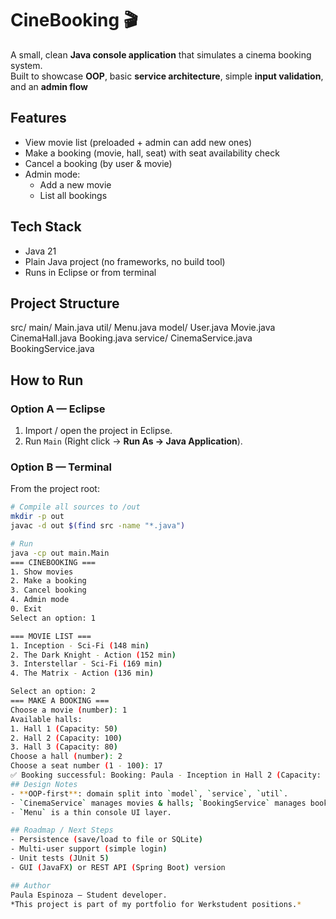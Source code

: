 # CineBooking 🎬

A small, clean **Java console application** that simulates a cinema booking system.  
Built to showcase **OOP**, basic **service architecture**, simple **input validation**, and an **admin flow**

## Features
- View movie list (preloaded + admin can add new ones)
- Make a booking (movie, hall, seat) with seat availability check
- Cancel a booking (by user & movie)
- Admin mode:
  - Add a new movie
  - List all bookings

## Tech Stack
- Java 21
- Plain Java project (no frameworks, no build tool)
- Runs in Eclipse or from terminal

## Project Structure
src/
main/
Main.java
util/
Menu.java
model/
User.java
Movie.java
CinemaHall.java
Booking.java
service/
CinemaService.java
BookingService.java
## How to Run

### Option A — Eclipse
1. Import / open the project in Eclipse.
2. Run `Main` (Right click → **Run As → Java Application**).

### Option B — Terminal
From the project root:

```bash
# Compile all sources to /out
mkdir -p out
javac -d out $(find src -name "*.java")

# Run
java -cp out main.Main
=== CINEBOOKING ===
1. Show movies
2. Make a booking
3. Cancel booking
4. Admin mode
0. Exit
Select an option: 1

=== MOVIE LIST ===
1. Inception - Sci-Fi (148 min)
2. The Dark Knight - Action (152 min)
3. Interstellar - Sci-Fi (169 min)
4. The Matrix - Action (136 min)

Select an option: 2
=== MAKE A BOOKING ===
Choose a movie (number): 1
Available halls:
1. Hall 1 (Capacity: 50)
2. Hall 2 (Capacity: 100)
3. Hall 3 (Capacity: 80)
Choose a hall (number): 2
Choose a seat number (1 - 100): 17
✅ Booking successful: Booking: Paula - Inception in Hall 2 (Capacity: 100), seat 17
## Design Notes
- **OOP-first**: domain split into `model`, `service`, `util`.
- `CinemaService` manages movies & halls; `BookingService` manages bookings.
- `Menu` is a thin console UI layer.

## Roadmap / Next Steps
- Persistence (save/load to file or SQLite)
- Multi-user support (simple login)
- Unit tests (JUnit 5)
- GUI (JavaFX) or REST API (Spring Boot) version

## Author
Paula Espinoza — Student developer.  
*This project is part of my portfolio for Werkstudent positions.*
